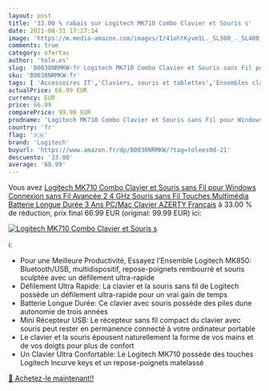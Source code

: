 ```yaml
---
layout: post
title: '33.00 % rabais sur Logitech MK710 Combo Clavier et Souris s'
date: 2021-08-31 17:27:14
image: 'https://m.media-amazon.com/images/I/41ohtKyvm1L._SL500_._SL400_.jpg'
comments: true
category: ofertas
author: 'tole.es'
slug: 'B0038NRMKW-fr Logitech MK710 Combo Clavier et Souris sans Fil pour...'
sku: 'B0038NRMKW-fr'
tags: [ 'Accessoires IT','Claviers, souris et tablettes','Ensembles clavier et souris','Informatique','logitech', ]
actualPrice: 66.99 EUR
currency: EUR
price: 66.99
comparePrice: 99.99 EUR
prodname: 'Logitech MK710 Combo Clavier et Souris sans Fil pour Windows  Connexion sans Fil Avancée 2 4 GHz  Souris sans Fil  Touches Multimédia  Batterie Longue Durée 3 Ans  PC/Mac  Clavier AZERTY Français'
country: 'fr'
flag: '🇫🇷'
brand: 'Logitech'
buyurl: 'https://www.amazon.fr/dp/B0038NRMKW/?tag=tolees0d-21'
descuento: '33.00'
average: '68.99'
---
```


Vous avez [Logitech MK710 Combo Clavier et Souris sans Fil pour Windows  Connexion sans Fil Avancée 2 4 GHz  Souris sans Fil  Touches Multimédia  Batterie Longue Durée 3 Ans  PC/Mac  Clavier AZERTY Français](https://www.amazon.fr/dp/B0038NRMKW/?tag=tolees0d-21)  à  33.00 % de réduction, prix final  66.99 EUR (original: 99.99 EUR) ici:

[![Logitech MK710 Combo Clavier et Souris s](https://m.media-amazon.com/images/I/41ohtKyvm1L._SL500_._SL400_.jpg)](https://www.amazon.fr/dp/B0038NRMKW/?tag=tolees0d-21)

ℹ️:

- Pour une Meilleure Productivité, Essayez l’Ensemble Logitech MK850: Bluetooth/USB, multidispositif, repose-poignets rembourré et souris sculptée avec un défilement ultra-rapide
- Défilement Ultra Rapide: La clavier et la souris sans fil de Logitech possède un défilement ultra-rapide pour un vrai gain de temps
- Batterie Longue Durée: Ce clavier avec souris possède des piles dune autonomie de trois années
- Mini Récepteur USB: Le récepteur sans fil compact du clavier avec souris peut rester en permanence connecté à votre ordinateur portable
- Le clavier et la souris épousent naturellement la forme de vos mains et de vos doigts pour plus de confort
- Un Clavier Ultra Confortable: Le Logitech MK710 possède des touches Logitech Incurve keys et un repose-poignets matelassé

[🛒 Achetez-le maintenant!!](https://www.amazon.fr/dp/B0038NRMKW/?tag=tolees0d-21)

